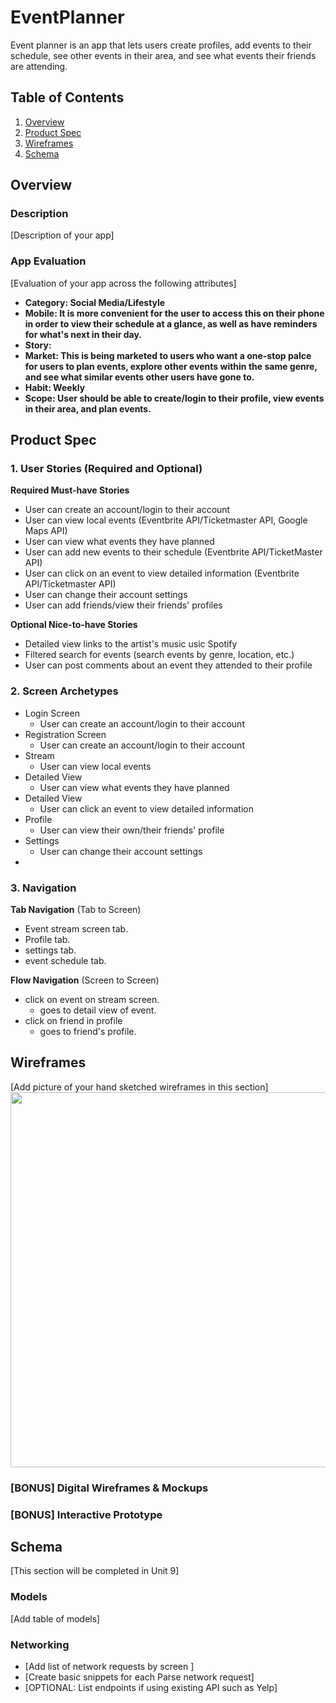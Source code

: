 # EventPlanner
Event planner is an app that lets users create profiles, add events to their schedule, see other events in their area, and see what events their friends are attending.

## Table of Contents
1. [Overview](#Overview)
1. [Product Spec](#Product-Spec)
1. [Wireframes](#Wireframes)
2. [Schema](#Schema)

## Overview
### Description
[Description of your app]

### App Evaluation
[Evaluation of your app across the following attributes]
- **Category: Social Media/Lifestyle**
- **Mobile: It is more convenient for the user to access this on their phone in order to view their schedule at a glance, as well as have reminders for what's next in their day.**
- **Story:**
- **Market: This is being marketed to users who want a one-stop palce for users to plan events, explore other events within the same genre, and see what similar events other users have gone to.**
- **Habit: Weekly**
- **Scope: User should be able to create/login to their profile, view events in their area, and plan events.**

## Product Spec

### 1. User Stories (Required and Optional)

**Required Must-have Stories**

* User can create an account/login to their account
* User can view local events (Eventbrite API/Ticketmaster API, Google Maps API)
* User can view what events they have planned
* User can add new events to their schedule (Eventbrite API/TicketMaster API)
* User can click on an event to view detailed information (Eventbrite API/Ticketmaster API)
* User can change their account settings
* User can add friends/view their friends' profiles

**Optional Nice-to-have Stories**

* Detailed view links to the artist's music usic Spotify
* Filtered search for events (search events by genre, location, etc.)
* User can post comments about an event they attended to their profile

### 2. Screen Archetypes

* Login Screen
   * User can create an account/login to their account
* Registration Screen
   * User can create an account/login to their account
* Stream
   * User can view local events
* Detailed View
   * User can view what events they have planned
* Detailed View
   * User can click an event to view detailed information
* Profile
   * User can view their own/their friends' profile
* Settings
   * User can change their account settings
*

### 3. Navigation

**Tab Navigation** (Tab to Screen)

* Event stream screen tab.
* Profile tab.
* settings tab.
* event schedule tab.

**Flow Navigation** (Screen to Screen)

* click on event on stream screen.
   * goes to detail view of event.
* click on friend in profile
   * goes to friend's profile.

## Wireframes
[Add picture of your hand sketched wireframes in this section]
<img src="YOUR_WIREFRAME_IMAGE_URL" width=600>

### [BONUS] Digital Wireframes & Mockups

### [BONUS] Interactive Prototype

## Schema 
[This section will be completed in Unit 9]
### Models
[Add table of models]
### Networking
- [Add list of network requests by screen ]
- [Create basic snippets for each Parse network request]
- [OPTIONAL: List endpoints if using existing API such as Yelp]
